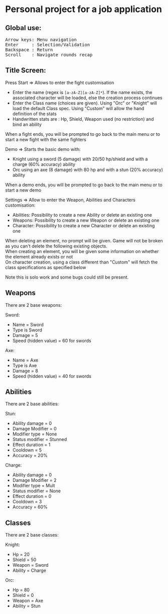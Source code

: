
# Personal project for a job application

## Global use: 

<pre>
Arrow keys: Menu navigation  
Enter     : Selection/Validation  
Backspace : Return  
Scroll    : Navigate rounds recap
</pre>

## Title Screen:

Press Start => Allows to enter the fight customisation  
  - Enter the name (regex is `[a-zA-Z][a-zA-Z]*`). If the name exists, the associated character will be loaded, else the creation process continues  
  - Enter the Class name (choices are given). Using "Orc" or "Knight" will load the default Class spec. Using "Custom" will allow the hand definition of the stats  
  - Handwritten stats are : Hp, Shield, Weapon used (no restriction) and bind an ability  

When a fight ends, you will be prompted to go back to the main menu or to start a new fight with the same fighters  
  
Demo => Starts the basic demo with:  
  - Knight using a sword (5 damage) with 20/50 hp/shield and with a charge (60% accuracy) ability  
  - Orc using an axe (8 damage) with 80 hp and with a stun (20% accuracy) ability  
	
When a demo ends, you will be prompted to go back to the main menu or to start a new demo  

Settings => Allow to enter the Weapon, Abilities and Characters customisation:  
  - Abilities: Possibility to create a new Ability or delete an existing one  
  - Weapons: Possibility to create a new Weapon or delete an existing one  
  - Character: Possibility to create a new Character or delete an existing one  

When deleting an element, no prompt will be given. Game will not be broken as you can't delete the following existing objects.  
When creating an element, you will be given some information on whether the element already exists or not  
On character creation, using a class different than "Custom" will fetch the class specifications as specified below
  
Note this is solo work and some bugs could still be present.  

## Weapons

There are 2 base weapons:  
  
Sword:  
  - Name = Sword  
  - Type is Sword  
  - Damage = 5  
  - Speed (hidden value) = 60 for swords  
  
Axe:  
  - Name = Axe
  - Type is Axe  
  - Damage = 8  
  - Speed (hidden value) = 40 for swords  

## Abilities

There are 2 base abilities:  
  
Stun:  
  - Ability damage = 0  
  - Damage Modifier = 0  
  - Modifier type = None  
  - Status modifier = Stunned  
  - Effect duration = 1  
  - Cooldown = 5  
  - Accuracy = 20%  
  
Charge:  
  - Ability damage = 0  
  - Damage Modifier = 2  
  - Modifier type = Mult  
  - Status modifier = None  
  - Effect duration = 0  
  - Cooldown = 3  
  - Accuracy = 60%  

## Classes

There are 2 base classes:  

Knight:  
  - Hp = 20  
  - Shield = 50  
  - Weapon = Sword  
  - Ability = Charge  

Orc:  
  - Hp = 80  
  - Shield = 0  
  - Weapon = Axe  
  - Ability = Stun  
